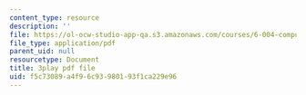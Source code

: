 ```yaml
---
content_type: resource
description: ''
file: https://ol-ocw-studio-app-qa.s3.amazonaws.com/courses/6-004-computation-structures-spring-2017/f5c73089a4f96c93980193f1ca229e96_q38KAGAKORk.pdf
file_type: application/pdf
parent_uid: null
resourcetype: Document
title: 3play pdf file
uid: f5c73089-a4f9-6c93-9801-93f1ca229e96
---
```

